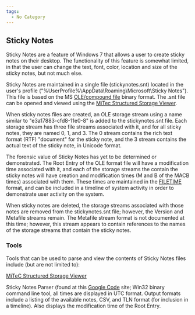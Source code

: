 ```yaml
---
tags:
  - No Category
---
```

## Sticky Notes

Sticky Notes are a feature of Windows 7 that allows a user to create
sticky notes on their desktop. The functionality of this feature is
somewhat limited, in that the user can change the text, font, color,
location and size of the sticky notes, but not much else.

Sticky Notes are maintained in a single file (stickynotes.snt) located
in the user's profile ("%UserProfile%\AppData\Roaming\Microsoft\Sticky
Notes"). This file is based on the MS [OLE/compound
file](http://msdn.microsoft.com/en-us/library/dd942138%28v=prot.13%29.aspx)
binary format. The .snt file can be opened and viewed using the [MiTec
Structured Storage Viewer](http://www.mitec.cz/ssv.html).

When sticky notes files are created, an OLE storage stream using a name
similar to "e3a17883-cfd8-11e0-8" is added to the stickynotes.snt file.
Each storage stream has three file streams associated with it, and for
all sticky notes, they are named 0, 1, and 3. The 0 stream contains the
rich text format (RTF) "document" for the sticky note, and the 3 stream
contains the actual text of the sticky note, in Unicode format.

The forensic value of Sticky Notes has yet to be determined or
demonstrated. The Root Entry of the OLE format file will have a
modification time associated with it, and each of the storage streams
the contain the sticky notes will have creation and modification times
(M and B of the MACB times) associated with them. These times are
maintained in the
[FILETIME](https://learn.microsoft.com/en-us/windows/win32/api/minwinbase/ns-minwinbase-filetime)
format, and can be included in a timeline of system activity in order to
demonstrate user activity on the system.

When sticky notes are deleted, the storage streams associated with those
notes are removed from the stickynotes.snt file; however, the Version
and Metafile streams remain. The Metafile stream format is not
documented at this time; however, this stream appears to contain
references to the names of the storage streams that contain the sticky
notes.

### Tools

Tools that can be used to parse and view the contents of Sticky Notes
files include (but are not limited to):

[MiTeC Structured Storage Viewer](http://www.mitec.cz/ssv.html)

Sticky Notes Parser (found at this [Google
Code](http://code.google.com/p/winforensicaanalysis/downloads/list)
site; Win32 binary command line tool, all times are displayed in UTC
format. Output formats include a listing of the available notes, CSV,
and TLN format (for inclusion in a timeline). Also displays the
modification time of the Root Entry.